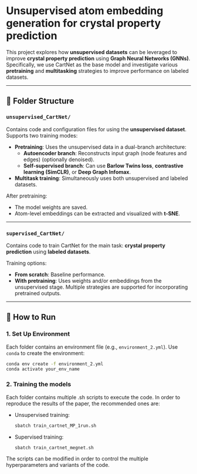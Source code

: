 # Unsupervised atom embedding generation for crystal property prediction

This project explores how **unsupervised datasets** can be leveraged to improve **crystal property prediction** using **Graph Neural Networks (GNNs)**. Specifically, we use CartNet as the base model and investigate various **pretraining** and **multitasking** strategies to improve performance on labeled datasets.

---

## 📁 Folder Structure

### `unsupervised_CartNet/`
Contains code and configuration files for using the **unsupervised dataset**. Supports two training modes:
- **Pretraining**: Uses the unsupervised data in a dual-branch architecture:
  - **Autoencoder branch**: Reconstructs input graph (node features and edges) (optionally denoised).
  - **Self-supervised branch**: Can use **Barlow Twins loss**, **contrastive learning (SimCLR)**, or **Deep Graph Infomax**.
- **Multitask training**: Simultaneously uses both unsupervised and labeled datasets.

After pretraining:
- The model weights are saved.
- Atom-level embeddings can be extracted and visualized with **t-SNE**.

---

### `supervised_CartNet/`
Contains code to train CartNet for the main task: **crystal property prediction** using **labeled datasets**.

Training options:
- **From scratch**: Baseline performance.
- **With pretraining**: Uses weights and/or embeddings from the unsupervised stage. Multiple strategies are supported for incorporating pretrained outputs.

---

## 🚀 How to Run

### 1. Set Up Environment
Each folder contains an environment file (e.g., `environment_2.yml`). Use `conda` to create the environment:
```bash
conda env create -f environment_2.yml
conda activate your_env_name
```

### 2. Training the models
Each folder contains multiple .sh scripts to execute the code. In order to reproduce the results of the paper, the recommended ones are:

- Unsupervised training:
  ```bash
  sbatch train_cartnet_MP_1run.sh
  ```

- Supervised training:
   ```bash
  sbatch train_cartnet_megnet.sh
  ```
The scripts can be modified in order to control the multiple hyperparameters and variants of the code.
  

